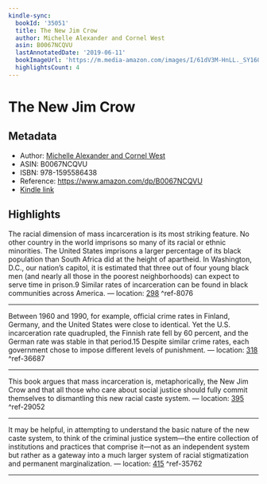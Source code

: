 ```yaml
---
kindle-sync:
  bookId: '35051'
  title: The New Jim Crow
  author: Michelle Alexander and Cornel West
  asin: B0067NCQVU
  lastAnnotatedDate: '2019-06-11'
  bookImageUrl: 'https://m.media-amazon.com/images/I/61dV3M-HnLL._SY160.jpg'
  highlightsCount: 4
---
```

# The New Jim Crow
## Metadata
* Author: [Michelle Alexander and Cornel West](https://www.amazon.comundefined)
* ASIN: B0067NCQVU
* ISBN: 978-1595586438
* Reference: https://www.amazon.com/dp/B0067NCQVU
* [Kindle link](kindle://book?action=open&asin=B0067NCQVU)

## Highlights
The racial dimension of mass incarceration is its most striking feature. No other country in the world imprisons so many of its racial or ethnic minorities. The United States imprisons a larger percentage of its black population than South Africa did at the height of apartheid. In Washington, D.C., our nation’s capitol, it is estimated that three out of four young black men (and nearly all those in the poorest neighborhoods) can expect to serve time in prison.9 Similar rates of incarceration can be found in black communities across America. — location: [298](kindle://book?action=open&asin=B0067NCQVU&location=298) ^ref-8076

---
Between 1960 and 1990, for example, official crime rates in Finland, Germany, and the United States were close to identical. Yet the U.S. incarceration rate quadrupled, the Finnish rate fell by 60 percent, and the German rate was stable in that period.15 Despite similar crime rates, each government chose to impose different levels of punishment. — location: [318](kindle://book?action=open&asin=B0067NCQVU&location=318) ^ref-36687

---
This book argues that mass incarceration is, metaphorically, the New Jim Crow and that all those who care about social justice should fully commit themselves to dismantling this new racial caste system. — location: [395](kindle://book?action=open&asin=B0067NCQVU&location=395) ^ref-29052

---
It may be helpful, in attempting to understand the basic nature of the new caste system, to think of the criminal justice system—the entire collection of institutions and practices that comprise it—not as an independent system but rather as a gateway into a much larger system of racial stigmatization and permanent marginalization. — location: [415](kindle://book?action=open&asin=B0067NCQVU&location=415) ^ref-35762

---
